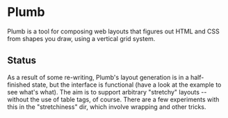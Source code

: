 Plumb
=====

Plumb is a tool for composing web layouts that figures out HTML and CSS from shapes you draw, using a vertical grid system.


Status
------

As a result of some re-writing, Plumb's layout generation is in a half-finished state, but the interface is functional (have a look at the example to see what's what). The aim is to support arbitrary "stretchy" layouts -- without the use of table tags, of course. There are a few experiments with this in the "stretchiness" dir, which involve wrapping and other tricks.